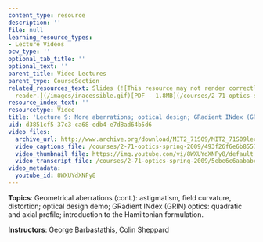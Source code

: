 ```yaml
---
content_type: resource
description: ''
file: null
learning_resource_types:
- Lecture Videos
ocw_type: ''
optional_tab_title: ''
optional_text: ''
parent_title: Video Lectures
parent_type: CourseSection
related_resources_text: Slides (![This resource may not render correctly in a screen
  reader.](/images/inacessible.gif)[PDF - 1.8MB](/courses/2-71-optics-spring-2009/resources/mit2_71s09_lec09))
resource_index_text: ''
resourcetype: Video
title: 'Lecture 9: More aberrations; optical design; GRadient INdex (GRIN)'
uid: d3851cf5-37c3-ca68-edb4-e7d8ad64b5d6
video_files:
  archive_url: http://www.archive.org/download/MIT2_71S09/MIT2_71S09lec09_300k.mp4
  video_captions_file: /courses/2-71-optics-spring-2009/493f26f6e6b85575bc678f0e55e2dfa1_8WXUYdXNFy8.vtt
  video_thumbnail_file: https://img.youtube.com/vi/8WXUYdXNFy8/default.jpg
  video_transcript_file: /courses/2-71-optics-spring-2009/5ebe6c6aababc3006ced6cce0810af13_8WXUYdXNFy8.pdf
video_metadata:
  youtube_id: 8WXUYdXNFy8
---
```


**Topics**: Geometrical aberrations (cont.): astigmatism, field curvature, distortion; optical design demo; GRadient INdex (GRIN) optics: quadratic and axial profile; introduction to the Hamiltonian formulation.

**Instructors**: George Barbastathis, Colin Sheppard